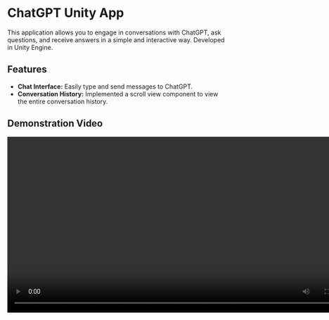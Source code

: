 # ChatGPT Unity App

This application allows you to engage in conversations with ChatGPT, ask questions, and receive answers in a simple and interactive way. Developed in Unity Engine.

## Features
* **Chat Interface:** Easily type and send messages to ChatGPT.
* **Conversation History:** Implemented a scroll view component to view the entire conversation history.

## Demonstration Video

<div align="center">
<video src="https://github.com/LobosProger/ChatGPT-Unity/assets/78168123/45ce0a71-95ad-4fb0-9e99-2ae4555a7fc6" height="400" />
</div>
